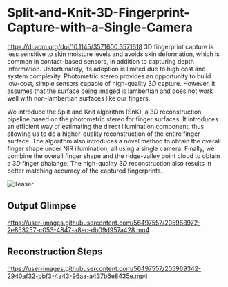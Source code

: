 # Split-and-Knit-3D-Fingerprint-Capture-with-a-Single-Camera
https://dl.acm.org/doi/10.1145/3571600.3571618 
3D fingerprint capture is less sensitive to skin moisture levels and avoids skin deformation, which is common in contact-based sensors, in addition to capturing depth information. Unfortunately, its adoption is limited due to high cost and system complexity. Photometric stereo provides an opportunity to build low-cost, simple sensors capable of high-quality $3D$ capture. However, it assumes that the surface being imaged is lambertian and does not work well with non-lambertian surfaces like our fingers.

We introduce the Split and Knit algorithm (SnK), a $3D$ reconstruction pipeline based on the photometric stereo for finger surfaces. It introduces an efficient way of estimating the direct illumination component, thus allowing us to do a higher-quality reconstruction of the entire finger surface. The algorithm also introduces a novel method to obtain the overall finger shape under NIR illumination, all using a single camera. Finally, we combine the overall finger shape and the ridge-valley point cloud to obtain a $3D$ finger phalange. The high-quality $3D$ reconstruction also results in better matching accuracy of the captured fingerprints.


![Teaser](https://user-images.githubusercontent.com/56497557/205968785-1b51a47a-b124-4a56-a2d4-68407eb8fd5b.png)

## Output Glimpse
https://user-images.githubusercontent.com/56497557/205968972-2e853257-c053-4847-a8ec-db09d957a428.mp4

## Reconstruction Steps
https://user-images.githubusercontent.com/56497557/205969342-2940af32-bbf3-4a43-96aa-a437b6e8435e.mp4


